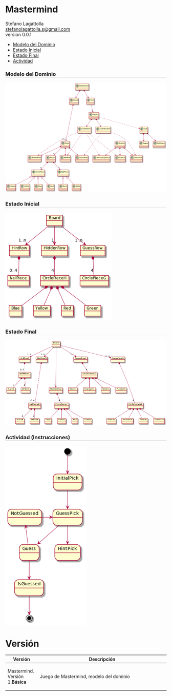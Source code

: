 <!DOCTYPE html>
<html lang="en">
<head>
<meta charset="UTF-8">
<meta http-equiv="X-UA-Compatible" content="IE=edge">
<meta name="viewport" content="width=device-width, initial-scale=1.0">
<meta name="author" content="Stefano Lagattolla">
<link rel="stylesheet" href="https://fonts.googleapis.com/css?family=Open+Sans:300,300italic,400,400italic,600,600italic%7CNoto+Serif:400,400italic,700,700italic%7CDroid+Sans+Mono:400,700">
<link rel="stylesheet" href="https://cdnjs.cloudflare.com/ajax/libs/font-awesome/4.7.0/css/font-awesome.min.css">
</head>
<body>
   <h1>Mastermind</h1>
   <div class="info">
    <span id="author" class="author">Stefano Lagattolla</span><br>
    <span id="email" class="email"><a href="mailto:stefanolagattolla.s@gmail.com">stefanolagattolla.s@gmail.com</a></span><br>
    <span id="revnumber">version 0.0.1</span>
   </div>
   <div id="indice">
        <ul>
            <li><a href="#dominio">Modelo del Dominio</a></li>
            <li><a href="#e_inicial">Estado Inicial</a></li>
            <li><a href="#e_final">Estado Final</a></li>
            <li><a href="#actividad">Actividad</a></li>
        </ul>
   </div>
    <div id="dominio">
        <h3 style="border-bottom: 1px solid lightgrey">Modelo del Dominio</h3>
        <img src="assets/img/MastermindClasses2.png">
    </div>
    <div id="e_inicial">
        <h3 style="border-bottom: 1px solid lightgrey">Estado Inicial</h3>
        <img src="assets/img/MastermindInicial.png">
    </div>
    <div id="e_final">
        <h3 style="border-bottom: 1px solid lightgrey">Estado Final</h3>
        <img src="assets/img/MastermindFinal.png">
    </div>
    <div id="actividad">
        <h3 style="border-bottom: 1px solid lightgrey">Actividad (Instrucciones)</h3>
        <img src="assets/img/MastermindActivity.png">
    </div>
    <div class="versiones">
        <h1 id="versiones">Versión</h1>
        <table class="tableblock frame-all grid-all stretch">
            <colgroup>
                <col style="width: 20%;">
                <col style="width: 80%;">
            </colgroup>
            <thead>
                <tr>
                    <th class="tableblock halign-left valign-top">Versión</th>
                    <th class="tableblock halign-left valign-top">Descripción</th>
                </tr>
            </thead>
            <tbody>
                <tr>
                    <td class="tableblock halign-left valign-top">
                        <div class="content">
                            <div class="paragraph">
                                <p><span class="red">Mastermind. Versión 1.<strong>Básica</strong></span></p>
                            </div>
                        </div>
                    </td>
                    <td class="tableblock halign-left valign-top">
                        <div class="content">
                            <div class="paragraph">
                                <p><span class="red">Juego de Mastermind, modelo del dominio</span></p>
                            </div>
                        </div>
                    </td>
                </tr>
            </tbody>
        </table>
    </div>
</body>
</html>